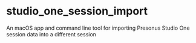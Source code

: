 # studio_one_session_import
An macOS app and command line tool for importing Presonus Studio One session data into a different session

